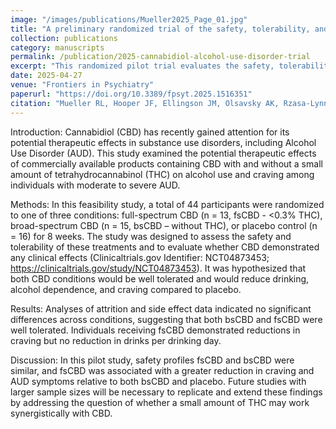 ```yaml
---
image: "/images/publications/Mueller2025_Page_01.jpg"
title: "A preliminary randomized trial of the safety, tolerability, and clinical effects of hemp-derived cannabidiol in alcohol use disorder"
collection: publications
category: manuscripts
permalink: /publication/2025-cannabidiol-alcohol-use-disorder-trial
excerpt: "This randomized pilot trial evaluates the safety, tolerability and clinical effects of hemp-derived cannabidiol in individuals with alcohol use disorder."
date: 2025-04-27
venue: "Frontiers in Psychiatry"
paperurl: "https://doi.org/10.3389/fpsyt.2025.1516351"
citation: "Mueller RL, Hooper JF, Ellingson JM, Olsavsky AK, Rzasa-Lynn R, Bryan AD, Bidwell LC, Hutchison KE. (2025). A preliminary randomized trial of the safety, tolerability, and clinical effects of hemp-derived cannabidiol in alcohol use disorder. <i>Front. Psychiatry</i>. 16:1516351. doi: 10.3389/fpsyt.2025.1516351"
---
```


Introduction: Cannabidiol (CBD) has recently gained attention for its potential therapeutic effects in substance use disorders, including Alcohol Use Disorder (AUD). This study examined the potential therapeutic effects of commercially available products containing CBD with and without a small amount of tetrahydrocannabinol (THC) on alcohol use and craving among individuals with moderate to severe AUD.

Methods: In this feasibility study, a total of 44 participants were randomized to one of three conditions: full-spectrum CBD (n = 13, fsCBD - <0.3% THC), broad-spectrum CBD (n = 15, bsCBD – without THC), or placebo control (n = 16) for 8 weeks. The study was designed to assess the safety and tolerability of these treatments and to evaluate whether CBD demonstrated any clinical effects (Clinicaltrials.gov Identifier: NCT04873453; https://clinicaltrials.gov/study/NCT04873453). It was hypothesized that both CBD conditions would be well tolerated and would reduce drinking, alcohol dependence, and craving compared to placebo.

Results: Analyses of attrition and side effect data indicated no significant differences across conditions, suggesting that both bsCBD and fsCBD were well tolerated. Individuals receiving fsCBD demonstrated reductions in craving but no reduction in drinks per drinking day.

Discussion: In this pilot study, safety profiles fsCBD and bsCBD were similar, and fsCBD was associated with a greater reduction in craving and AUD symptoms relative to both bsCBD and placebo. Future studies with larger sample sizes will be necessary to replicate and extend these findings by addressing the question of whether a small amount of THC may work synergistically with CBD.
